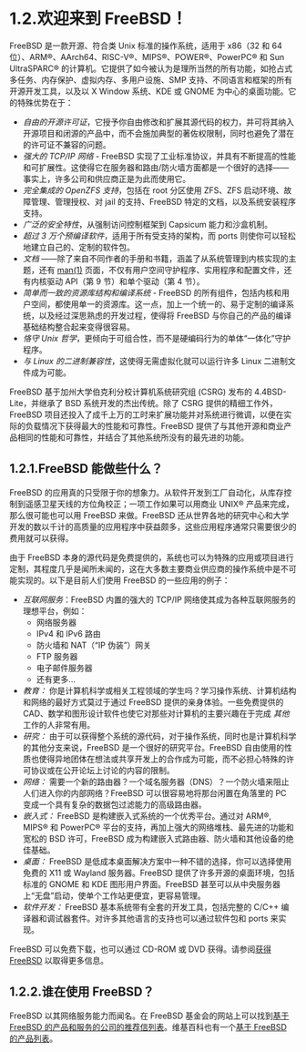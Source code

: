 # 1.2.欢迎来到 FreeBSD！

FreeBSD 是一款开源、符合类 Unix 标准的操作系统，适用于 x86（32 和 64 位）、ARM®、AArch64、RISC-V®、MIPS®、POWER®、PowerPC® 和 Sun UltraSPARC® 的计算机。它提供了如今被认为是理所当然的所有功能，如抢占式多任务、内存保护、虚拟内存、多用户设施、SMP 支持、不同语言和框架的所有开源开发工具，以及以 X Window 系统、KDE 或 GNOME 为中心的桌面功能。它的特殊优势在于：

* _自由的开源许可证_，它授予你自由修改和扩展其源代码的权力，并可将其纳入开源项目和闭源的产品中，而不会施加典型的著佐权限制，同时也避免了潜在的许可证不兼容的问题。
* _强大的 TCP/IP 网络_ - FreeBSD 实现了工业标准协议，并具有不断提高的性能和可扩展性。这使得它在服务器和路由/防火墙方面都是一个很好的选择——事实上，许多公司和供应商正是为此而使用它。
* _完全集成的 OpenZFS 支持_，包括在 root 分区使用 ZFS、ZFS 启动环境、故障管理、管理授权、对 jail 的支持、FreeBSD 特定的文档，以及系统安装程序支持。
* _广泛的安全特性_，从强制访问控制框架到 Capsicum 能力和沙盒机制。
* _超过 3 万个预编译软件_，适用于所有受支持的架构，而 ports 则使你可以轻松地建立自己的、定制的软件包。
* _文档_ ——除了来自不同作者的手册和书籍，涵盖了从系统管理到内核实现的主题，还有 [man(1)](https://www.freebsd.org/cgi/man.cgi?query=man\&sektion=1\&format=html) 页面，不仅有用户空间守护程序、实用程序和配置文件，还有内核驱动 API（第 9 节）和单个驱动（第 4 节）。
* _简单而一致的资源库结构和编译系统_ - FreeBSD 的所有组件，包括内核和用户空间，都使用单一的资源库。这一点，加上一个统一的、易于定制的编译系统，以及经过深思熟虑的开发过程，使得将 FreeBSD 与你自己的产品的编译基础结构整合起来变得很容易。
* _恪守 Unix 哲学_，更倾向于可组合性，而不是硬编码行为的单体“一体化”守护程序。
* _与 Linux 的二进制兼容性_，这使得无需虚拟化就可以运行许多 Linux 二进制文件成为可能。

FreeBSD 基于加州大学伯克利分校计算机系统研究组 (CSRG) 发布的 4.4BSD-Lite，并继承了 BSD 系统开发的杰出传统。除了 CSRG 提供的精细工作外，FreeBSD 项目还投入了成千上万的工时来扩展功能并对系统进行微调，以便在实际的负载情况下获得最大的性能和可靠性。FreeBSD 提供了与其他开源和商业产品相同的性能和可靠性，并结合了其他系统所没有的最先进的功能。

## 1.2.1.FreeBSD 能做些什么？

FreeBSD 的应用真的只受限于你的想象力。从软件开发到工厂自动化，从库存控制到遥感卫星天线的方位角校正；一项工作如果可以用商业 UNIX® 产品来完成，那么很可能也可以用 FreeBSD 来做。FreeBSD 还从世界各地的研究中心和大学开发的数以千计的高质量的应用程序中获益颇多，这些应用程序通常只需要很少的费用就可以获得。

由于 FreeBSD 本身的源代码是免费提供的，系统也可以为特殊的应用或项目进行定制，其程度几乎是闻所未闻的，这在大多数主要商业供应商的操作系统中是不可能实现的。以下是目前人们使用 FreeBSD 的一些应用的例子：

* _互联网服务_：FreeBSD 内置的强大的 TCP/IP 网络使其成为各种互联网服务的理想平台，例如：
  * 网络服务器
  * IPv4 和 IPv6 路由
  * 防火墙和 NAT（“IP 伪装”）网关
  * FTP 服务器
  * 电子邮件服务器
  * 还有更多...
* _教育：_ 你是计算机科学或相关工程领域的学生吗？学习操作系统、计算机结构和网络的最好方式莫过于通过 FreeBSD 提供的亲身体验。一些免费提供的 CAD、数学和图形设计软件也使它对那些对计算机的主要兴趣在于完成 _其他_ 工作的人非常有用。
* _研究：_ 由于可以获得整个系统的源代码，对于操作系统，同时也是计算机科学的其他分支来说，FreeBSD 是一个很好的研究平台。FreeBSD 自由使用的性质也使得异地团体在想法或共享开发上的合作成为可能，而不必担心特殊的许可协议或在公开论坛上讨论的内容的限制。
* _网络：_ 需要一个新的路由器？一个域名服务器（DNS）？一个防火墙来阻止人们进入你的内部网络？FreeBSD 可以很容易地将那台闲置在角落里的 PC 变成一个具有复杂的数据包过滤能力的高级路由器。
* _嵌入式：_ FreeBSD 是构建嵌入式系统的一个优秀平台。通过对 ARM®, MIPS® 和 PowerPC® 平台的支持，再加上强大的网络堆栈、最先进的功能和宽松的 BSD 许可，FreeBSD 成为构建嵌入式路由器、防火墙和其他设备的绝佳基础。
* _桌面：_ FreeBSD 是低成本桌面解决方案中一种不错的选择，你可以选择使用免费的 X11 或 Wayland 服务器。FreeBSD 提供了许多开源的桌面环境，包括标准的 GNOME 和 KDE 图形用户界面。FreeBSD 甚至可以从中央服务器上“无盘”启动，使单个工作站更便宜，更容易管理。
* _软件开发：_ FreeBSD 基本系统带有全套的开发工具，包括完整的 C/C++ 编译器和调试器套件。对许多其他语言的支持也可以通过软件包和 ports 来实现。

FreeBSD 可以免费下载，也可以通过 CD-ROM 或 DVD 获得。请参阅[获得 FreeBSD](https://docs.freebsd.org/en/books/handbook/mirrors/index.html#mirrors) 以取得更多信息。

## 1.2.2.谁在使用 FreeBSD？

FreeBSD 以其网络服务能力而闻名。在 FreeBSD 基金会的网站上可以找到[基于 FreeBSD 的产品和服务的公司的推荐信列表](https://www.freebsdfoundation.org/about/testimonials/)。维基百科也有一个[基于 FreeBSD 的产品列表](https://en.wikipedia.org/wiki/List\_of\_products\_based\_on\_FreeBSD)。
